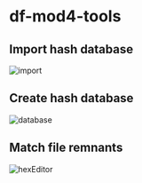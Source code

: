 # df-mod4-tools
## Import hash database
![import](https://user-images.githubusercontent.com/99350219/230505042-4401bc2a-c104-4891-9d57-9c68206b55a2.JPG)
## Create hash database
![database](https://user-images.githubusercontent.com/99350219/230513495-3b24e999-127d-4804-ba12-283cd9b9a68c.JPG)
## Match file remnants
![hexEditor](https://user-images.githubusercontent.com/99350219/230514461-6c9e1a01-2016-4b71-9ff1-d0305dae5b08.JPG)
